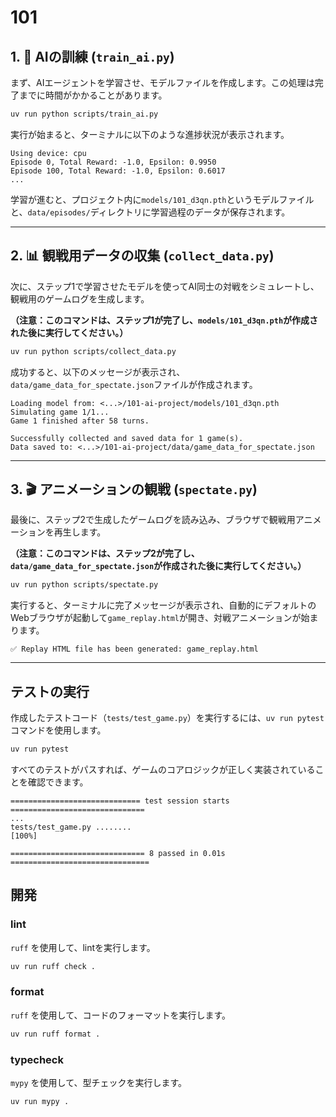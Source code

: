 # 101

## 1\. 🤖 AIの訓練 (`train_ai.py`)

まず、AIエージェントを学習させ、モデルファイルを作成します。この処理は完了までに時間がかかることがあります。

```bash
uv run python scripts/train_ai.py
```

実行が始まると、ターミナルに以下のような進捗状況が表示されます。

```
Using device: cpu
Episode 0, Total Reward: -1.0, Epsilon: 0.9950
Episode 100, Total Reward: -1.0, Epsilon: 0.6017
...
```

学習が進むと、プロジェクト内に`models/101_d3qn.pth`というモデルファイルと、`data/episodes/`ディレクトリに学習過程のデータが保存されます。

-----

## 2\. 📊 観戦用データの収集 (`collect_data.py`)

次に、ステップ1で学習させたモデルを使ってAI同士の対戦をシミュレートし、観戦用のゲームログを生成します。

**（注意：このコマンドは、ステップ1が完了し、`models/101_d3qn.pth`が作成された後に実行してください。）**

```bash
uv run python scripts/collect_data.py
```

成功すると、以下のメッセージが表示され、`data/game_data_for_spectate.json`ファイルが作成されます。

```
Loading model from: <...>/101-ai-project/models/101_d3qn.pth
Simulating game 1/1...
Game 1 finished after 58 turns.

Successfully collected and saved data for 1 game(s).
Data saved to: <...>/101-ai-project/data/game_data_for_spectate.json
```

-----

## 3\. 🎬 アニメーションの観戦 (`spectate.py`)

最後に、ステップ2で生成したゲームログを読み込み、ブラウザで観戦用アニメーションを再生します。

**（注意：このコマンドは、ステップ2が完了し、`data/game_data_for_spectate.json`が作成された後に実行してください。）**

```bash
uv run python scripts/spectate.py
```

実行すると、ターミナルに完了メッセージが表示され、自動的にデフォルトのWebブラウザが起動して`game_replay.html`が開き、対戦アニメーションが始まります。

```
✅ Replay HTML file has been generated: game_replay.html
```

-----

## テストの実行

作成したテストコード（`tests/test_game.py`）を実行するには、`uv run pytest`コマンドを使用します。

```bash
uv run pytest
```

すべてのテストがパスすれば、ゲームのコアロジックが正しく実装されていることを確認できます。

```
============================= test session starts ==============================
...
tests/test_game.py ........                                              [100%]

============================== 8 passed in 0.01s ===============================
```

## 開発

### lint

`ruff` を使用して、lintを実行します。

```bash
uv run ruff check .
```

### format

`ruff` を使用して、コードのフォーマットを実行します。

```bash
uv run ruff format .
```

### typecheck

`mypy` を使用して、型チェックを実行します。

```bash
uv run mypy .
```